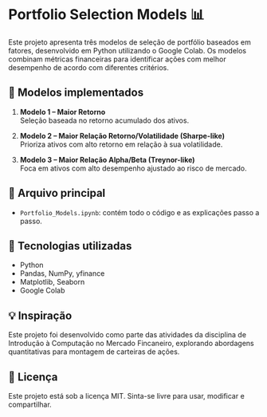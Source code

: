 # Portfolio Selection Models 📊

Este projeto apresenta três modelos de seleção de portfólio baseados em fatores, desenvolvido em Python utilizando o Google Colab. Os modelos combinam métricas financeiras para identificar ações com melhor desempenho de acordo com diferentes critérios.

## 🔧 Modelos implementados

1. **Modelo 1 – Maior Retorno**  
   Seleção baseada no retorno acumulado dos ativos.

2. **Modelo 2 – Maior Relação Retorno/Volatilidade (Sharpe-like)**  
   Prioriza ativos com alto retorno em relação à sua volatilidade.

3. **Modelo 3 – Maior Relação Alpha/Beta (Treynor-like)**  
   Foca em ativos com alto desempenho ajustado ao risco de mercado.

## 📁 Arquivo principal

- `Portfolio_Models.ipynb`: contém todo o código e as explicações passo a passo.

## 🚀 Tecnologias utilizadas

- Python
- Pandas, NumPy, yfinance
- Matplotlib, Seaborn
- Google Colab

## 💡 Inspiração

Este projeto foi desenvolvido como parte das atividades da disciplina de Introdução à Computação no Mercado Fincaneiro, explorando abordagens quantitativas para montagem de carteiras de ações.

## 📝 Licença

Este projeto está sob a licença MIT. Sinta-se livre para usar, modificar e compartilhar.
